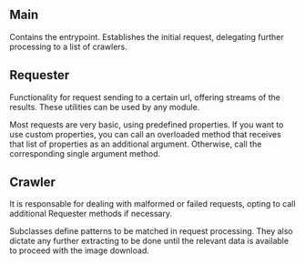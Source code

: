 ## Main

Contains the entrypoint. Establishes the initial request, delegating further processing to a list of crawlers.

## Requester

Functionality for request sending to a certain url, offering streams of the results. These utilities can be used by any module.

Most requests are very basic, using predefined properties. If you want to use custom properties, you can call an overloaded method that receives that list of properties as an additional argument. Otherwise, call the corresponding single argument method.

## Crawler

It is responsable for dealing with malformed or failed requests, opting to call additional Requester methods if necessary.

Subclasses define patterns to be matched in request processing. They also dictate any further extracting to be done until the relevant data is available to proceed with the image download.
